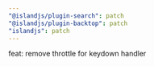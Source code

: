 ```yaml
---
"@islandjs/plugin-search": patch
"@islandjs/plugin-backtop": patch
"islandjs": patch
---
```


feat: remove throttle for keydown handler
